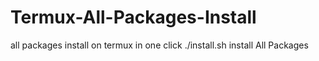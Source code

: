 # Termux-All-Packages-Install
all packages install on termux in one click
./install.sh
install All Packages
